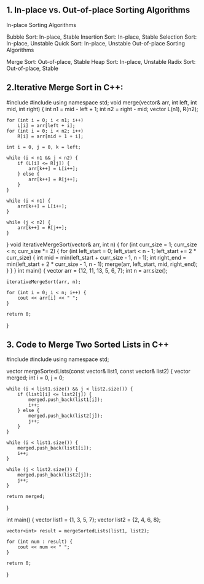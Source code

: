 ## 1. In-place vs. Out-of-place Sorting Algorithms
In-place Sorting Algorithms

Bubble Sort: In-place, Stable
Insertion Sort: In-place, Stable
Selection Sort: In-place, Unstable
Quick Sort: In-place, Unstable
Out-of-place Sorting Algorithms

Merge Sort: Out-of-place, Stable
Heap Sort: In-place, Unstable
Radix Sort: Out-of-place, Stable


## 2.Iterative Merge Sort in C++:

#include <iostream>
#include <vector>
using namespace std;
void merge(vector<int>& arr, int left, int mid, int right) {
    int n1 = mid - left + 1;
    int n2 = right - mid;
    vector<int> L(n1), R(n2);
    
    for (int i = 0; i < n1; i++)
        L[i] = arr[left + i];
    for (int i = 0; i < n2; i++)
        R[i] = arr[mid + 1 + i];
        
    int i = 0, j = 0, k = left;
    
    while (i < n1 && j < n2) {
        if (L[i] <= R[j]) {
            arr[k++] = L[i++];
        } else {
            arr[k++] = R[j++];
        }
    }
    
    while (i < n1) {
        arr[k++] = L[i++];
    }
    
    while (j < n2) {
        arr[k++] = R[j++];
    }
}
void iterativeMergeSort(vector<int>& arr, int n) {
    for (int curr_size = 1; curr_size < n; curr_size *= 2) {
        for (int left_start = 0; left_start < n - 1; left_start += 2 * curr_size) {
            int mid = min(left_start + curr_size - 1, n - 1);
            int right_end = min(left_start + 2 * curr_size - 1, n - 1);
            merge(arr, left_start, mid, right_end);
        }
    }
}
int main() {
    vector<int> arr = {12, 11, 13, 5, 6, 7};
    int n = arr.size();
    
    iterativeMergeSort(arr, n);
    
    for (int i = 0; i < n; i++) {
        cout << arr[i] << " ";
    }
    
    return 0;
}


## 3. Code to Merge Two Sorted Lists in C++

#include <iostream>
#include <vector>
using namespace std;

vector<int> mergeSortedLists(const vector<int>& list1, const vector<int>& list2) {
    vector<int> merged;
    int i = 0, j = 0;

    while (i < list1.size() && j < list2.size()) {
        if (list1[i] <= list2[j]) {
            merged.push_back(list1[i]);
            i++;
        } else {
            merged.push_back(list2[j]);
            j++;
        }
    }

    while (i < list1.size()) {
        merged.push_back(list1[i]);
        i++;
    }

    while (j < list2.size()) {
        merged.push_back(list2[j]);
        j++;
    }

    return merged;
}

int main() {
    vector<int> list1 = {1, 3, 5, 7};
    vector<int> list2 = {2, 4, 6, 8};
    
    vector<int> result = mergeSortedLists(list1, list2);
    
    for (int num : result) {
        cout << num << " ";
    }
    
    return 0;
}
